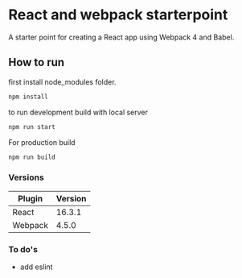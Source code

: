 # React and webpack starterpoint

A starter point for creating a React app using Webpack 4 and Babel.

## How to run

first install node_modules folder.
```sh
npm install
```

to run development build with local server
```sh
npm run start
```

For production build
```sh
npm run build
```

### Versions

| Plugin | Version |
| ------ | ------ |
| React | 16.3.1 |
| Webpack | 4.5.0 |

### To do's

* add eslint